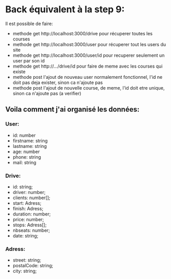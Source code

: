 # Back équivalent à la step 9:

Il est possible de faire:
- methode get http://localhost:3000/drive pour récuperer toutes les courses
- methode get http://localhost:3000/user pour récuperer tout les users du site
- methode get http://localhost:3000/user/id pour recuperer seulement un user par son id
- methode get http://.../drive/id pour faire de meme avec les courses qui existe
- methode post l'ajout de nouveau user normalement fonctionnel, l'id ne doit pas deja exister, sinon ca n'ajoute pas
- methode post l'ajout de nouvelle course, de meme, l'id doit etre unique, sinon ca n'ajoute pas (a verifier)

## Voila comment j'ai organisé les données:

### User:
- id: number
- firstname: string
- lastname: string
- age: number
- phone: string
- mail: string
 
 
### Drive:
- id: string;
- driver: number;
- clients: number[];
- start: Adress;
- finish: Adress;
- duration: number;
- price: number;
- stops: Adress[];
- nbseats: number;
- date: string;
 
 
### Adress:
- street: string;
- postalCode: string;
- city: string;
